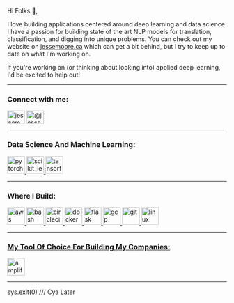 Hi Folks 👋,

I love building applications centered around deep learning and data science. I have a passion for building state of the art NLP models for translation, classification, and digging into unique problems. You can check out my website on [jessemoore.ca](jessemoore.ca) which can get a bit behind, but I try to keep up to date on what I'm working on.

If you're working on (or thinking about looking into) applied deep learning, I'd be excited to help out!

---

<h3 align="left">Connect with me:</h3>
<p align="left">
<a href="https://linkedin.com/in/jessemoore07" target="blank"><img align="center" src="https://cdn.jsdelivr.net/npm/simple-icons@3.0.1/icons/linkedin.svg" alt="jessemoore07" height="30" width="40" /></a>
<a href="https://medium.com/@jessemoore07" target="blank"><img align="center" src="https://cdn.jsdelivr.net/npm/simple-icons@3.0.1/icons/medium.svg" alt="@jessemoore07" height="30" width="40" /></a>
</p>

---

<h3 align="left">Data Science And Machine Learning:</h3>
</a> <a href="https://pytorch.org/" target="_blank"> <img src="https://www.vectorlogo.zone/logos/pytorch/pytorch-icon.svg" alt="pytorch" width="40" height="40"/> </a> <a href="https://scikit-learn.org/" target="_blank"> <img src="https://upload.wikimedia.org/wikipedia/commons/0/05/Scikit_learn_logo_small.svg" alt="scikit_learn" width="40" height="40"/> </a> <a href="https://www.tensorflow.org" target="_blank"> <img src="https://www.vectorlogo.zone/logos/tensorflow/tensorflow-icon.svg" alt="tensorflow" width="40" height="40"/> </a> </p>

---

<h3 align="left">Where I Build:</h3>
<a href="https://aws.amazon.com" target="_blank"> <img src="https://devicons.github.io/devicon/devicon.git/icons/amazonwebservices/amazonwebservices-original-wordmark.svg" alt="aws" width="40" height="40"/> </a> <a href="https://www.gnu.org/software/bash/" target="_blank"> <img src="https://www.vectorlogo.zone/logos/gnu_bash/gnu_bash-icon.svg" alt="bash" width="40" height="40"/> </a> <a href="https://circleci.com" target="_blank"> <img src="https://www.vectorlogo.zone/logos/circleci/circleci-icon.svg" alt="circleci" width="40" height="40"/> </a> <a href="https://www.docker.com/" target="_blank"> <img src="https://devicons.github.io/devicon/devicon.git/icons/docker/docker-original-wordmark.svg" alt="docker" width="40" height="40"/> </a> <a href="https://flask.palletsprojects.com/" target="_blank"> <img src="https://www.vectorlogo.zone/logos/pocoo_flask/pocoo_flask-icon.svg" alt="flask" width="40" height="40"/> </a> <a href="https://cloud.google.com" target="_blank"> <img src="https://www.vectorlogo.zone/logos/google_cloud/google_cloud-icon.svg" alt="gcp" width="40" height="40"/> </a> <a href="https://git-scm.com/" target="_blank"> <img src="https://www.vectorlogo.zone/logos/git-scm/git-scm-icon.svg" alt="git" width="40" height="40"/> </a> <a href="https://www.linux.org/" target="_blank"> <img src="https://devicons.github.io/devicon/devicon.git/icons/linux/linux-original.svg" alt="linux" width="40" height="40"/> 
  
---
 
<h3 align="left">My Tool Of Choice For Building My Companies:</h3>
<p align="left"> <a href="https://aws.amazon.com/amplify/" target="_blank"> <img src="https://docs.amplify.aws/assets/logo-dark.svg" alt="amplify" width="40" height="40"/> </a> 

---
sys.exit(0) /// Cya Later
